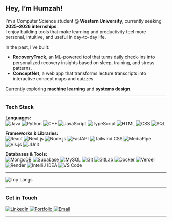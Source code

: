 ## Hey, I’m Humzah!

I'm a Computer Science student @ **Western University**, currently seeking **2025–2026 internships**.  
I enjoy building tools that make learning and productivity feel more personal, intuitive, and useful in day-to-day life.

In the past, I’ve built:
- **RecoveryTrack**, an ML-powered tool that turns daily check-ins into personalized recovery insights based on sleep, training, and stress patterns.
- **ConceptNet**, a web app that transforms lecture transcripts into interactive concept maps and quizzes

Currently exploring **machine learning** and **systems design**.

---

### Tech Stack

**Languages:**  
![Java](https://img.shields.io/badge/-Java-007396?style=flat&logo=java&logoColor=white)
![Python](https://img.shields.io/badge/-Python-3776AB?style=flat&logo=python&logoColor=white)
![C++](https://img.shields.io/badge/-C++-00599C?style=flat&logo=c%2B%2B&logoColor=white)
![JavaScript](https://img.shields.io/badge/-JavaScript-F7DF1E?style=flat&logo=javascript&logoColor=000)
![TypeScript](https://img.shields.io/badge/-TypeScript-3178C6?style=flat&logo=typescript&logoColor=white)
![HTML](https://img.shields.io/badge/-HTML5-E34F26?style=flat&logo=html5&logoColor=white)
![CSS](https://img.shields.io/badge/-CSS3-1572B6?style=flat&logo=css3&logoColor=white)
![SQL](https://img.shields.io/badge/-SQL-4479A1?style=flat&logo=mysql&logoColor=white)

**Frameworks & Libraries:**  
![React](https://img.shields.io/badge/-React-61DAFB?style=flat&logo=react&logoColor=000)
![Next.js](https://img.shields.io/badge/-Next.js-000000?style=flat&logo=nextdotjs&logoColor=white)
![Node.js](https://img.shields.io/badge/-Node.js-339933?style=flat&logo=node.js&logoColor=white)
![FastAPI](https://img.shields.io/badge/-FastAPI-009688?style=flat&logo=fastapi&logoColor=white)
![Tailwind CSS](https://img.shields.io/badge/-Tailwind%20CSS-06B6D4?style=flat&logo=tailwindcss&logoColor=white)
![MediaPipe](https://img.shields.io/badge/-MediaPipe-FF6F00?style=flat&logo=google&logoColor=white)
![Vis.js](https://img.shields.io/badge/-Vis.js-F98012?style=flat&logo=data:image/svg+xml;base64,...&logoColor=white)
![JUnit](https://img.shields.io/badge/-JUnit-25A162?style=flat&logo=java&logoColor=white)

**Databases & Tools:**  
![MongoDB](https://img.shields.io/badge/-MongoDB-47A248?style=flat&logo=mongodb&logoColor=white)
![Supabase](https://img.shields.io/badge/-Supabase-3ECF8E?style=flat&logo=supabase&logoColor=white)
![MySQL](https://img.shields.io/badge/-MySQL-4479A1?style=flat&logo=mysql&logoColor=white)
![Git](https://img.shields.io/badge/-Git-F05032?style=flat&logo=git&logoColor=white)
![GitLab](https://img.shields.io/badge/-GitLab-FC6D26?style=flat&logo=gitlab&logoColor=white)
![Docker](https://img.shields.io/badge/-Docker-2496ED?style=flat&logo=docker&logoColor=white)
![Vercel](https://img.shields.io/badge/-Vercel-000?style=flat&logo=vercel&logoColor=white)
![Render](https://img.shields.io/badge/-Render-46E3B7?style=flat&logo=render&logoColor=white)
![IntelliJ IDEA](https://img.shields.io/badge/-IntelliJ%20IDEA-000000?style=flat&logo=intellijidea&logoColor=white)
![VS Code](https://img.shields.io/badge/-VS%20Code-007ACC?style=flat&logo=visualstudiocode&logoColor=white)

---

![Top Langs](https://github-readme-stats.vercel.app/api/top-langs/?username=humzah-malik&layout=compact&theme=tokyonight&langs_count=8&exclude_repo=Checkers&count_private=true)

---

### Get in Touch

<p align="left">
  <a href="https://www.linkedin.com/in/humzahmalik076" target="_blank">
    <img src="https://img.shields.io/badge/LinkedIn-0A66C2?style=for-the-badge&logo=linkedin&logoColor=white" alt="LinkedIn" />
  </a>
  <a href="https://humzahmalik-portfolio.vercel.app" target="_blank">
    <img src="https://img.shields.io/badge/Portfolio-000000?style=for-the-badge&logo=vercel&logoColor=white" alt="Portfolio" />
  </a>
  <a href="mailto:hmalik66@uwo.ca" target="_blank">
    <img src="https://img.shields.io/badge/Email-D14836?style=for-the-badge&logo=gmail&logoColor=white" alt="Email" />
  </a>
</p>

---
